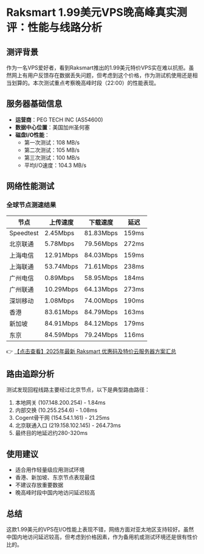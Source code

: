 # Raksmart 1.99美元VPS晚高峰真实测评：性能与线路分析

## 测评背景
作为一名VPS爱好者，看到Raksmart推出的1.99美元特价VPS实在难以抗拒。虽然网上有用户反馈存在数据丢失问题，但考虑到这个价格，作为测试机使用还是相当划算的。本次测试重点考察晚高峰时段（22:00）的性能表现。

## 服务器基础信息
- **运营商**：PEG TECH INC (AS54600)
- **数据中心位置**：美国加州圣何塞
- **磁盘I/O性能**：
  - 第一次测试：108 MB/s
  - 第二次测试：105 MB/s
  - 第三次测试：100 MB/s
  - 平均I/O速度：104.3 MB/s

## 网络性能测试
### 全球节点测速结果
| 节点       | 上传速度 | 下载速度 | 延迟   |
|------------|----------|----------|--------|
| Speedtest  | 2.45Mbps | 81.83Mbps| 159ms  |
| 北京联通   | 5.78Mbps | 79.56Mbps| 272ms  |
| 上海电信   | 12.91Mbps| 84.03Mbps| 159ms  |
| 上海联通   | 53.74Mbps| 71.61Mbps| 238ms  |
| 广州电信   | 0.89Mbps | 58.95Mbps| 184ms  |
| 广州联通   | 10.29Mbps| 64.13Mbps| 273ms  |
| 深圳移动   | 1.08Mbps | 74.00Mbps| 190ms  |
| 香港       | 83.61Mbps| 84.79Mbps| 163ms  |
| 新加坡     | 84.91Mbps| 84.12Mbps| 179ms  |
| 东京       | 84.59Mbps| 79.24Mbps| 116ms  |

👉 [【点击查看】2025年最新 Raksmart 优惠码及特价云服务器方案汇总](https://bit.ly/raksmart)

## 路由追踪分析
测试发现回程线路主要经过北京节点，以下是典型路由路径：

1. 本地网关 (107.148.200.254) - 1.84ms
2. 内部交换 (10.255.254.6) - 1.08ms
3. Cogent骨干网 (154.54.1.161) - 21.25ms
4. 北京联通入口 (219.158.102.145) - 264.73ms
5. 最终目的地延迟约280-320ms

## 使用建议
- 适合用作轻量级应用测试环境
- 香港、新加坡、东京节点表现最佳
- 不建议存放重要数据
- 晚高峰时段中国内地访问延迟较高

## 总结
这款1.99美元的VPS在I/O性能上表现不错，网络方面对亚太地区支持较好。虽然中国内地访问延迟较高，但考虑到价格因素，作为备用机或测试环境还是很有性价比的。